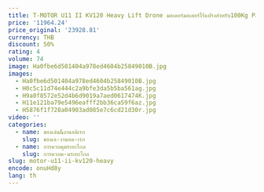 ```yaml
---
title: T-MOTOR U11 II KV120 Heavy Lift Drone มอเตอร์มอเตอร์ไร้แปรงสำหรับ100Kg Payload Drone
price: '11964.24'
price_original: '23928.81'
currency: THB
discount: 50%
rating: 4
volume: 74
image: Ha0fbe6d501404a978ed4604b25849010B.jpg
images:
  - Ha0fbe6d501404a978ed4604b25849010B.jpg
  - H0c5c11d74e444c2a9bfe3da5b5ba561ag.jpg
  - H9a0f8572e52d4b6d9019a7aed0617474K.jpg
  - H11e121ba79e5496eafff2bb36ca59f6az.jpg
  - H5876f1f728a04903ad085e7c6cd21d30r.jpg
video: ''
categories:
  - name: ของเล่น&งานอดิเรก
    slug: ของเล-งานอด-เรก
  - name: การควบคุมระยะไกล
    slug: การควบค-มระยะไกล
slug: motor-u11-ii-kv120-heavy
encode: onuHd8y
lang: th
---
```

  